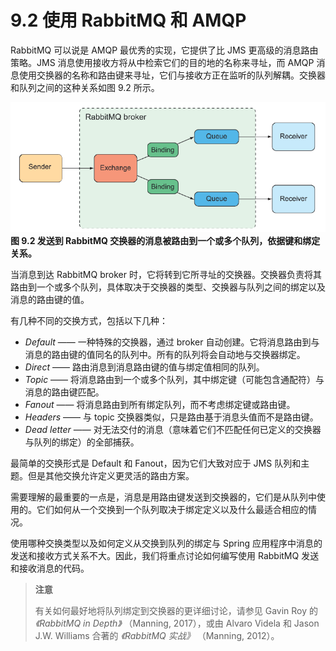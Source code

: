 # 9.2 使用 RabbitMQ 和 AMQP

RabbitMQ 可以说是 AMQP 最优秀的实现，它提供了比 JMS 更高级的消息路由策略。JMS 消息使用接收方将从中检索它们的目的地的名称来寻址，而 AMQP 消息使用交换器的名称和路由键来寻址，它们与接收方正在监听的队列解耦。交换器和队列之间的这种关系如图 9.2 所示。

![](../../assets/9.2.png)
**图 9.2 发送到 RabbitMQ 交换器的消息被路由到一个或多个队列，依据键和绑定关系。** <br/>

当消息到达 RabbitMQ broker 时，它将转到它所寻址的交换器。交换器负责将其路由到一个或多个队列，具体取决于交换器的类型、交换器与队列之间的绑定以及消息的路由键的值。

有几种不同的交换方式，包括以下几种：

* _Default_ —— 一种特殊的交换器，通过 broker 自动创建。它将消息路由到与消息的路由键的值同名的队列中。所有的队列将会自动地与交换器绑定。
* _Direct_ —— 路由消息到消息路由键的值与绑定值相同的队列。
* _Topic_ —— 将消息路由到一个或多个队列，其中绑定键（可能包含通配符）与消息的路由键匹配。
* _Fanout_ —— 将消息路由到所有绑定队列，而不考虑绑定键或路由键。
* _Headers_ —— 与 topic 交换器类似，只是路由基于消息头值而不是路由键。
* _Dead letter_ —— 对无法交付的消息（意味着它们不匹配任何已定义的交换器与队列的绑定）的全部捕获。

最简单的交换形式是 Default 和 Fanout，因为它们大致对应于 JMS 队列和主题。但是其他交换允许定义更灵活的路由方案。

需要理解的最重要的一点是，消息是用路由键发送到交换器的，它们是从队列中使用的。它们如何从一个交换到一个队列取决于绑定定义以及什么最适合相应的情况。

使用哪种交换类型以及如何定义从交换到队列的绑定与 Spring 应用程序中消息的发送和接收方式关系不大。因此，我们将重点讨论如何编写使用 RabbitMQ 发送和接收消息的代码。

> **注意**
>
> 有关如何最好地将队列绑定到交换器的更详细讨论，请参见 Gavin Roy 的 _《RabbitMQ in Depth》_ （Manning, 2017），或由 Alvaro Videla 和 Jason J.W. Williams 合著的 _《RabbitMQ 实战》_ （Manning, 2012）。


